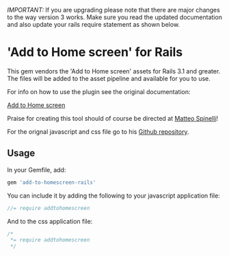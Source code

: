 *IMPORTANT:* If you are upgrading please note that there are major changes to the way version 3 works. Make sure you read the updated documentation and also update your rails require statement as shown below.

# 'Add to Home screen' for Rails

This gem vendors the 'Add to Home screen' assets for Rails 3.1 and greater.
The files will be added to the asset pipeline and available for you to use.

For info on how to use the plugin see the original documentation:

[Add to Home screen](http://cubiq.org/add-to-home-screen)

Praise for creating this tool should of course be directed at [Matteo Spinelli](http://cubiq.org/)!

For the orignal javascript and css file go to his [Github repository](https://github.com/cubiq/add-to-homescreen).

## Usage

In your Gemfile, add:

```ruby
gem 'add-to-homescreen-rails'
```

You can include it by adding the following to your javascript application file:

```javascript
//= require addtohomescreen
```

And to the css application file:

```css
/*
 *= require addtohomescreen
 */
```
